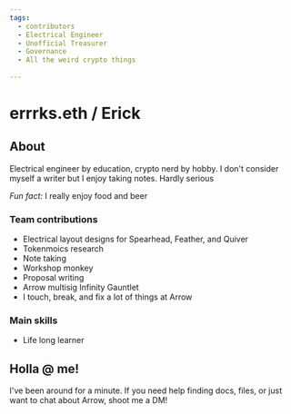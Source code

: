 ```yaml
---
tags:
  - contributors
  - Electrical Engineer
  - Unofficial Treasurer  
  - Governance 
  - All the weird crypto things
  
---
```


# errrks.eth / Erick 

## About

Electrical engineer by education, crypto nerd by hobby. I don't consider myself a writer but I enjoy taking notes. Hardly serious

*Fun fact:* I really enjoy food and beer 

### Team contributions

* Electrical layout designs for Spearhead, Feather, and Quiver
* Tokenmoics research 
* Note taking
* Workshop monkey 
* Proposal writing 
* Arrow multisig Infinity Gauntlet
* I touch, break, and fix a lot of things at Arrow 

### Main skills

* Life long learner 

## Holla @ me!

I've been around for a minute. If you need help finding docs, files, or just want to chat about Arrow, shoot me a DM!
